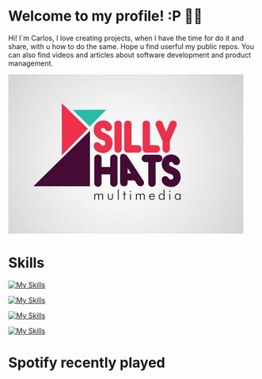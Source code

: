 # Welcome to my profile! :P 👋🏻

Hi! I´m Carlos, I love creating projects, when I have the time for do it and share, with u how to do the same. Hope u find userful my public repos. You can also find videos and articles about software development and product management.

![Alt text](https://github.com/1984hats/pereira-info/blob/main/logo_silly.jpg)

# Skills
[![My Skills](https://skillicons.dev/icons?i=au,pr,ae,ps,ai,xd)](https://skillicons.dev)

[![My Skills](https://skillicons.dev/icons?i=sketchup,unreal,unity,blender,arduino,mysql,mongodb)](https://skillicons.dev)

[![My Skills](https://skillicons.dev/icons?i=html,css,java,nodejs,py,php,r)](https://skillicons.dev)

[![My Skills](https://skillicons.dev/icons?i=aws,react,bootstrap,vscode,gcp,ableton)](https://skillicons.dev)

# Spotify recently played



